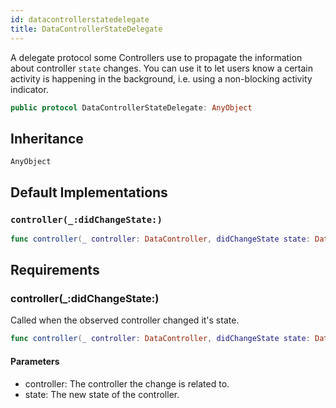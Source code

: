 ```yaml
---
id: datacontrollerstatedelegate 
title: DataControllerStateDelegate
--- 
```


A delegate protocol some Controllers use to propagate the information about controller `state` changes. You can use it to let
users know a certain activity is happening in the background, i.e. using a non-blocking activity indicator.

``` swift
public protocol DataControllerStateDelegate: AnyObject 
```

## Inheritance

`AnyObject`

## Default Implementations

### `controller(_:didChangeState:)`

``` swift
func controller(_ controller: DataController, didChangeState state: DataController.State) 
```

## Requirements

### controller(\_:​didChangeState:​)

Called when the observed controller changed it's state.

``` swift
func controller(_ controller: DataController, didChangeState state: DataController.State)
```

#### Parameters

  - controller: The controller the change is related to.
  - state: The new state of the controller.

